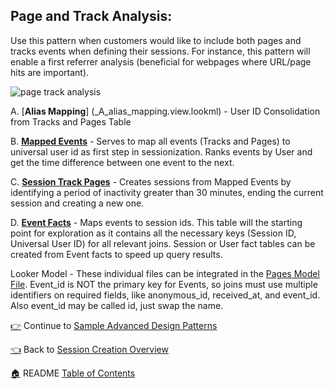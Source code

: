 ## Page and Track Analysis: 

Use this pattern when customers would like to include both pages and tracks events when defining their sessions. For instance, this pattern will enable a first referrer analysis (beneficial for webpages where URL/page hits are important).

![page track analysis](http://gdurl.com/46Cz)

A. [**Alias Mapping**] (_A_alias_mapping.view.lookml) - User ID Consolidation from Tracks and Pages Table 

B. [**Mapped Events**](_B_mapped_events.view.lookml) - Serves to map all events (Tracks and Pages) to universal user id as first step in sessionization. Ranks events by User and get the time difference between one event to the next. 

C. [**Session Track Pages**](_C_session_pg_tracks.view.lookml) - Creates sessions from Mapped Events by identifying a period of inactivity greater than 30 minutes, ending the current session and creating a new one.

D. [**Event Facts**](_D_event_facts.view.lookml) - Maps events to session ids. This table will the starting point for exploration as it contains all the necessary keys (Session ID, Universal User ID) for all relevant joins. Session or User fact tables can be created from Event facts to speed up query results. 

Looker Model - These individual files can be integrated in the [Pages Model File](pages.model.lookml). Event_id is NOT the primary key for Events, so joins must use multiple identifiers on required fields, like anonymous_id, received_at, and event_id. Also event_id may be called id, just swap the name.

[:point_right:](_8_sample_advanced_design_patterns.md) Continue to [Sample Advanced Design Patterns](_8_sample_advanced_design_patterns.md)

[:point_left:](_7_session_creation_overview.md) Back to [Session Creation Overview](_7_session_creation_overview.md)

[:house:](README.md) README [Table of Contents](README.md)
